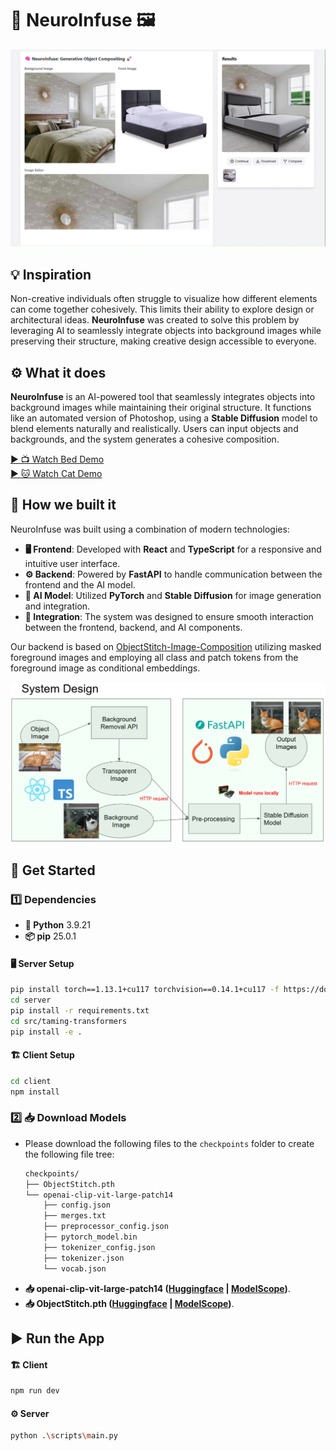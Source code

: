 # 🧠 NeuroInfuse 🖼️

![🛏️ Bed demo](<./assets/bed demo.jpg>)

## 💡 Inspiration
Non-creative individuals often struggle to visualize how different elements can come together cohesively. This limits their ability to explore design or architectural ideas. **NeuroInfuse** was created to solve this problem by leveraging AI to seamlessly integrate objects into background images while preserving their structure, making creative design accessible to everyone.

## ⚙️ What it does
**NeuroInfuse** is an AI-powered tool that seamlessly integrates objects into background images while maintaining their original structure. It functions like an automated version of Photoshop, using a **Stable Diffusion** model to blend elements naturally and realistically. Users can input objects and backgrounds, and the system generates a cohesive composition.

[▶️ 📺 Watch Bed Demo](https://youtu.be/QBvdjfhCtPQ)  
[▶️ 🐱 Watch Cat Demo](https://youtu.be/1eQiUs1-n4Y)

## 🔧 How we built it
NeuroInfuse was built using a combination of modern technologies:

- **🖥️ Frontend**: Developed with **React** and **TypeScript** for a responsive and intuitive user interface.
- **⚙️ Backend**: Powered by **FastAPI** to handle communication between the frontend and the AI model.
- **🧠 AI Model**: Utilized **PyTorch** and **Stable Diffusion** for image generation and integration.
- **🔗 Integration**: The system was designed to ensure smooth interaction between the frontend, backend, and AI components.

Our backend is based on [ObjectStitch-Image-Composition](https://github.com/bcmi/ObjectStitch-Image-Composition) utilizing masked foreground images and employing all class and patch tokens from the foreground image as conditional embeddings.

![🛠️ System](<./assets/system.png>)

## 🚀 Get Started

### 1️⃣ Dependencies

- **🐍 Python** 3.9.21
- **📦 pip** 25.0.1

#### 🖥️ Server Setup
```bash
pip install torch==1.13.1+cu117 torchvision==0.14.1+cu117 -f https://download.pytorch.org/whl/torch_stable.html
cd server
pip install -r requirements.txt
cd src/taming-transformers
pip install -e .
```

#### 🏗️ Client Setup
```bash
cd client
npm install
```

### 2️⃣ 📥 Download Models

- Please download the following files to the `checkpoints` folder to create the following file tree:
  ```bash
  checkpoints/
  ├── ObjectStitch.pth
  └── openai-clip-vit-large-patch14
      ├── config.json
      ├── merges.txt
      ├── preprocessor_config.json
      ├── pytorch_model.bin
      ├── tokenizer_config.json
      ├── tokenizer.json
      └── vocab.json
  ```
- **📥 openai-clip-vit-large-patch14 ([Huggingface](https://huggingface.co/BCMIZB/Libcom_pretrained_models/blob/main/openai-clip-vit-large-patch14.zip) | [ModelScope](https://www.modelscope.cn/models/bcmizb/Libcom_pretrained_models/file/view/master/openai-clip-vit-large-patch14.zip))**.
- **📥 ObjectStitch.pth ([Huggingface](https://huggingface.co/BCMIZB/Libcom_pretrained_models/blob/main/ObjectStitch.pth) | [ModelScope](https://www.modelscope.cn/models/bcmizb/Libcom_pretrained_models/file/view/master/ObjectStitch.pth))**.

## ▶️ Run the App

#### 🏗️ Client
```bash
npm run dev
```

#### ⚙️ Server
```bash
python .\scripts\main.py
```
